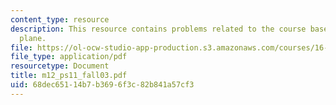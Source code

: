 ```yaml
---
content_type: resource
description: This resource contains problems related to the course based on two-dimensional
  plane.
file: https://ol-ocw-studio-app-production.s3.amazonaws.com/courses/16-01-unified-engineering-i-ii-iii-iv-fall-2005-spring-2006/68dec65114b7b3696f3c82b841a57cf3_m12_ps11_fall03.pdf
file_type: application/pdf
resourcetype: Document
title: m12_ps11_fall03.pdf
uid: 68dec651-14b7-b369-6f3c-82b841a57cf3
---
```

